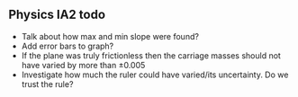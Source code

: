 ## Physics IA2 todo
- Talk about how max and min slope were found?
- Add error bars to graph?
- If the plane was truly frictionless then the carriage masses should not have varied by more than $\pm0.005$ 
- Investigate how much the ruler could have varied/its uncertainty. Do we trust the rule?